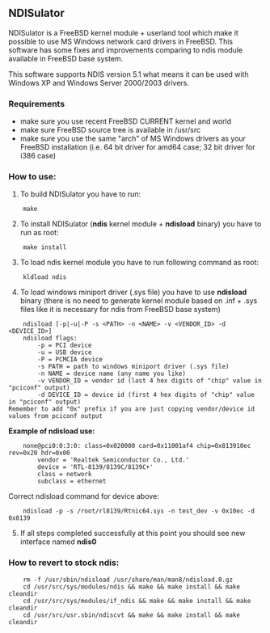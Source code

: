 ## NDISulator
NDISulator is a FreeBSD kernel module + userland tool which make it possible to use MS Windows network card drivers in FreeBSD.
This software has some fixes and improvements comparing to ndis module available in FreeBSD base system.

This software supports NDIS version 5.1 what means it can be used with Windows XP and Windows Server 2000/2003 drivers.

### Requirements
* make sure you use recent FreeBSD CURRENT kernel and world
* make sure FreeBSD source tree is available in /usr/src
* make sure you use the same "arch" of MS Windows drivers as your FreeBSD installation (i.e. 64 bit driver for amd64 case; 32 bit driver for i386 case)

### How to use:
1. To build NDISulator you have to run:
```
	make
```

2. To install NDISulator (**ndis** kernel module + **ndisload** binary) you have to run as root:
```
	make install
```

3. To load ndis kernel module you have to run following command as root:
```
	kldload ndis
```

4. To load windows miniport driver (.sys file) you have to use **ndisload** binary (there is no need to generate kernel module based on .inf + .sys files like it is necessary for ndis from FreeBSD base system)
```
	ndisload [-p|-u|-P -s <PATH> -n <NAME> -v <VENDOR_ID> -d <DEVICE_ID>]
	ndisload flags:
		-p = PCI device
		-u = USB device
		-P = PCMCIA device
		-s PATH = path to windows miniport driver (.sys file)
		-n NAME = device name (any name you like)
		-v VENDOR_ID = vendor id (last 4 hex digits of "chip" value in "pciconf" output)
		-d DEVICE_ID = device id (first 4 hex digits of "chip" value in "pciconf" output)
Remember to add "0x" prefix if you are just copying vendor/device id values from pciconf output
```
**Example of ndisload use:**
```
	none@pci0:0:3:0: class=0x020000 card=0x11001af4 chip=0x813910ec rev=0x20 hdr=0x00
		vendor = 'Realtek Semiconductor Co., Ltd.'
		device = 'RTL-8139/8139C/8139C+'
		class = network
		subclass = ethernet
```
Correct ndisload command for device above:
```
	ndisload -p -s /root/rl8139/Rtnic64.sys -n test_dev -v 0x10ec -d 0x8139
```

5. If all steps completed successfully at this point you should see new interface named **ndis0**


### How to revert to stock ndis:
```
	rm -f /usr/sbin/ndisload /usr/share/man/man8/ndisload.8.gz
	cd /usr/src/sys/modules/ndis && make && make install && make cleandir
	cd /usr/src/sys/modules/if_ndis && make && make install && make cleandir
	cd /usr/src/usr.sbin/ndiscvt && make && make install && make cleandir
```
